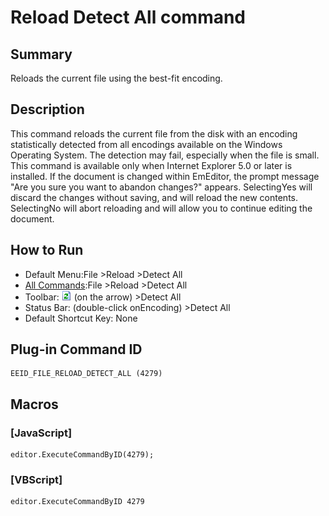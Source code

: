 # Reload Detect All command

## Summary

Reloads the current file using the best-fit encoding.

## Description

This command reloads the current file from the disk with an
encoding statistically detected from all encodings available on the Windows
Operating System. The detection may fail, especially when the file is small.
This command is available only when Internet Explorer 5.0 or later is
installed. If the document is changed within EmEditor, the prompt message
"Are you sure you want to abandon changes?" appears. SelectingYes
will discard the changes without saving, and will reload the new contents.
SelectingNo will abort reloading and will allow you to continue
editing the document.

## How to Run

- Default Menu:File \>Reload \>Detect All
- [All Commands](../tools/all_commands):File \>Reload
\>Detect All
- Toolbar: ![](../../images/reload.gif) (on
the arrow) >Detect All
- Status Bar: (double-click onEncoding) \>Detect All
- Default Shortcut Key: None

## Plug-in Command ID

```
EEID_FILE_RELOAD_DETECT_ALL (4279)
```

## Macros

### \[JavaScript\]

```
editor.ExecuteCommandByID(4279);
```

### \[VBScript\]

```
editor.ExecuteCommandByID 4279
```
